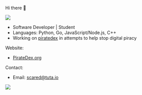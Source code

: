 Hi there 👋

![](https://komarev.com/ghpvc/?username=scaredos&color=blueviolet)

- Software Developer | Student
- Languages: Python, Go, JavaScript/Node.js, C++
- Working on [piratedex](https://github.com/scaredos/piratedex) in attempts to help stop digital piracy
 

Website:
  - [PirateDex.org](https://piratedex.org/)

Contact:
  - Email: [scared@tuta.io](mailto:scared@tuta.io)

![](https://github-readme-stats.vercel.app/api/top-langs/?username=scaredos&layout=compact&hide_border=true&langs_count=10&theme=dark)
